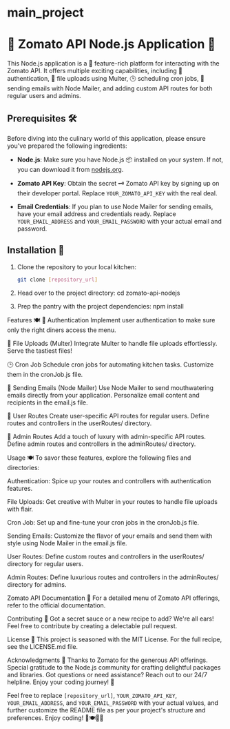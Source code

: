 # main_project
<!-- Zomato 🍽️🥂🍰

Zomato is your ultimate foodie companion! 🍔🍕🌮

Discover the best restaurants in town, browse mouthwatering menus 📜, and order delectable dishes 🚀 for delivery or pickup. Whether you're craving spicy 🌶️ Indian curry, cheesy 🧀 Italian pasta, or a classic 🍔 burger, Zomato's got you covered.

🌟 Key Features:
📍 Find restaurants near you with easy-to-use location-based search
📸 View mouthwatering food photos and tempting reviews
📦 Order food online and get it delivered to your doorstep
🚗 Track your food delivery in real-time
🕑 Reserve a table for a special dining experience
💰 Discover amazing discounts and deals
👥 Connect with fellow food enthusiasts and share your culinary adventures -->

# 🍔 Zomato API Node.js Application 🍕

This Node.js application is a 🚀 feature-rich platform for interacting with the Zomato API. It offers multiple exciting capabilities, including 🌟 authentication, 📁 file uploads using Multer, 🕒 scheduling cron jobs, 📧 sending emails with Node Mailer, and adding custom API routes for both regular users and admins.

## Prerequisites 🛠️

Before diving into the culinary world of this application, please ensure you've prepared the following ingredients:

- **Node.js**: Make sure you have Node.js 📦 installed on your system. If not, you can download it from [nodejs.org](https://nodejs.org/).

- **Zomato API Key**: Obtain the secret 🗝️ Zomato API key by signing up on their developer portal. Replace `YOUR_ZOMATO_API_KEY` with the real deal.

- **Email Credentials**: If you plan to use Node Mailer for sending emails, have your email address and credentials ready. Replace `YOUR_EMAIL_ADDRESS` and `YOUR_EMAIL_PASSWORD` with your actual email and password.

## Installation 🚀

1. Clone the repository to your local kitchen:

   ```bash
   git clone [repository_url]

2. Head over to the project directory:
  cd zomato-api-nodejs

3. Prep the pantry with the project dependencies:
 npm install

 Features 🍽️
🚪 Authentication
Implement user authentication to make sure only the right diners access the menu.

📁 File Uploads (Multer)
Integrate Multer to handle file uploads effortlessly. Serve the tastiest files!

🕒 Cron Job
Schedule cron jobs for automating kitchen tasks. Customize them in the cronJob.js file.

📧 Sending Emails (Node Mailer)
Use Node Mailer to send mouthwatering emails directly from your application. Personalize email content and recipients in the email.js file.

👤 User Routes
Create user-specific API routes for regular users. Define routes and controllers in the userRoutes/ directory.

👑 Admin Routes
Add a touch of luxury with admin-specific API routes. Define admin routes and controllers in the adminRoutes/ directory.

Usage 🍽️
To savor these features, explore the following files and directories:

Authentication: Spice up your routes and controllers with authentication features.

File Uploads: Get creative with Multer in your routes to handle file uploads with flair.

Cron Job: Set up and fine-tune your cron jobs in the cronJob.js file.

Sending Emails: Customize the flavor of your emails and send them with style using Node Mailer in the email.js file.

User Routes: Define custom routes and controllers in the userRoutes/ directory for regular users.

Admin Routes: Define luxurious routes and controllers in the adminRoutes/ directory for admins.

Zomato API Documentation 📖
For a detailed menu of Zomato API offerings, refer to the official documentation.

Contributing 🙌
Got a secret sauce or a new recipe to add? We're all ears! Feel free to contribute by creating a delectable pull request.

License 📜
This project is seasoned with the MIT License. For the full recipe, see the LICENSE.md file.

Acknowledgments 🙏
Thanks to Zomato for the generous API offerings.
Special gratitude to the Node.js community for crafting delightful packages and libraries.
Got questions or need assistance? Reach out to our 24/7 helpline. Enjoy your coding journey! 🍻


Feel free to replace `[repository_url]`, `YOUR_ZOMATO_API_KEY`, `YOUR_EMAIL_ADDRESS`, and `YOUR_EMAIL_PASSWORD` with your actual values, and further customize the README file as per your project's structure and preferences. Enjoy coding! 🎉🍽️👨‍🍳




